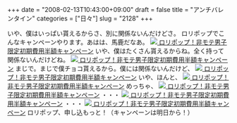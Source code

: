 +++
date = "2008-02-13T10:43:00+09:00"
draft = false
title = "アンチバレンタイン"
categories = ["日々"]
slug = "2128"
+++

いや、僕はいっぱい貰えるからさ、別に関係ないんだけどさ。
ロリポップでこんなキャンペーンやります。あはは、馬鹿だなあ。
<a href="http://event.lolipop.jp/lolipop_2008v/" target="_blank"><img src="http://lolipop.jp/common/img/bnr_2008v.gif">
ロリポップ！非モテ男子限定初期費用半額キャンペーン</a>
いや、僕はたくさん貰えるからね。全く持って関係ないんだけどね。
<a href="http://event.lolipop.jp/lolipop_2008v/" target="_blank"><img src="http://lolipop.jp/common/img/bnr_2008v.gif">
ロリポップ！非モテ男子限定初期費用半額キャンペーン</a>
まじで。まじで僕チョコ貰えるから。僕には関係ないんだけど、
<a href="http://event.lolipop.jp/lolipop_2008v/" target="_blank"><img src="http://lolipop.jp/common/img/bnr_2008v.gif">
ロリポップ！非モテ男子限定初期費用半額キャンペーン</a>
いや、ほんと、
<a href="http://event.lolipop.jp/lolipop_2008v/" target="_blank"><img src="http://lolipop.jp/common/img/bnr_2008v.gif">
ロリポップ！非モテ男子限定初期費用半額キャンペーン</a>
めっちゃ、
<a href="http://event.lolipop.jp/lolipop_2008v/" target="_blank"><img src="http://lolipop.jp/common/img/bnr_2008v.gif">
ロリポップ！非モテ男子限定初期費用半額キャンペーン</a>
・・・
<a href="http://event.lolipop.jp/lolipop_2008v/" target="_blank"><img src="http://lolipop.jp/common/img/bnr_2008v.gif">
ロリポップ！非モテ男子限定初期費用半額キャンペーン</a>
・・・
<a href="http://event.lolipop.jp/lolipop_2008v/" target="_blank"><img src="http://lolipop.jp/common/img/bnr_2008v.gif">
ロリポップ！非モテ男子限定初期費用半額キャンペーン</a>
ロリポップ、申し込もっと！（キャンペーンは明日から！）
